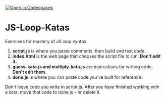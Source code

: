 [![Open in Codespaces](https://classroom.github.com/assets/launch-codespace-2972f46106e565e64193e422d61a12cf1da4916b45550586e14ef0a7c637dd04.svg)](https://classroom.github.com/open-in-codespaces?assignment_repo_id=19016972)
# JS-Loop-Katas
Exercises for mastery of JS loop syntax

1. **script.js** is where you paste comments, then build and test code.
2. **index.html** is the web page that chooses the script file to run. **Don't edit it.**
3. **guess-kata.js and multiply-kata.js** are instructions for writing code. **Don't edit them.**
4. **done.js** is where you can paste code you've built for reference.

Don't leave code you write in script.js.  After you have finished working with a kata, move that code to done.js - or delete it.
